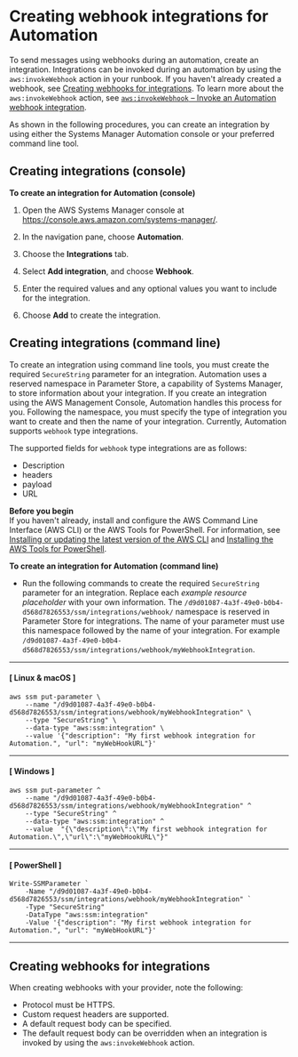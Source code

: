 # Creating webhook integrations for Automation<a name="creating-webhook-integrations"></a>

To send messages using webhooks during an automation, create an integration\. Integrations can be invoked during an automation by using the `aws:invokeWebhook` action in your runbook\. If you haven't already created a webhook, see [Creating webhooks for integrations](#creating-webhooks)\. To learn more about the `aws:invokeWebhook` action, see [`aws:invokeWebhook` – Invoke an Automation webhook integration](invoke-webhook.md)\.

As shown in the following procedures, you can create an integration by using either the Systems Manager Automation console or your preferred command line tool\. 

## Creating integrations \(console\)<a name="creating-integrations-console"></a>

**To create an integration for Automation \(console\)**

1. Open the AWS Systems Manager console at [https://console\.aws\.amazon\.com/systems\-manager/](https://console.aws.amazon.com/systems-manager/)\.

1. In the navigation pane, choose **Automation**\.

1. Choose the **Integrations** tab\.

1. Select **Add integration**, and choose **Webhook**\.

1. Enter the required values and any optional values you want to include for the integration\.

1. Choose **Add** to create the integration\.

## Creating integrations \(command line\)<a name="creating-integrations-commandline"></a>

To create an integration using command line tools, you must create the required `SecureString` parameter for an integration\. Automation uses a reserved namespace in Parameter Store, a capability of Systems Manager, to store information about your integration\. If you create an integration using the AWS Management Console, Automation handles this process for you\. Following the namespace, you must specify the type of integration you want to create and then the name of your integration\. Currently, Automation supports `webhook` type integrations\.

The supported fields for `webhook` type integrations are as follows:
+ Description
+ headers
+ payload
+ URL

**Before you begin**  
If you haven't already, install and configure the AWS Command Line Interface \(AWS CLI\) or the AWS Tools for PowerShell\. For information, see [Installing or updating the latest version of the AWS CLI](https://docs.aws.amazon.com/cli/latest/userguide/getting-started-install.html) and [Installing the AWS Tools for PowerShell](https://docs.aws.amazon.com/powershell/latest/userguide/pstools-getting-set-up.html)\.

**To create an integration for Automation \(command line\)**
+ Run the following commands to create the required `SecureString` parameter for an integration\. Replace each *example resource placeholder* with your own information\. The `/d9d01087-4a3f-49e0-b0b4-d568d7826553/ssm/integrations/webhook/` namespace is reserved in Parameter Store for integrations\. The name of your parameter must use this namespace followed by the name of your integration\. For example `/d9d01087-4a3f-49e0-b0b4-d568d7826553/ssm/integrations/webhook/myWebhookIntegration`\.

------
#### [ Linux & macOS ]

  ```
  aws ssm put-parameter \
      --name "/d9d01087-4a3f-49e0-b0b4-d568d7826553/ssm/integrations/webhook/myWebhookIntegration" \
      --type "SecureString" \
      --data-type "aws:ssm:integration" \
      --value '{"description": "My first webhook integration for Automation.", "url": "myWebHookURL"}'
  ```

------
#### [ Windows ]

  ```
  aws ssm put-parameter ^
      --name "/d9d01087-4a3f-49e0-b0b4-d568d7826553/ssm/integrations/webhook/myWebhookIntegration" ^
      --type "SecureString" ^
      --data-type "aws:ssm:integration" ^
      --value  "{\"description\":\"My first webhook integration for Automation.\",\"url\":\"myWebHookURL\"}"
  ```

------
#### [ PowerShell ]

  ```
  Write-SSMParameter `
      -Name "/d9d01087-4a3f-49e0-b0b4-d568d7826553/ssm/integrations/webhook/myWebhookIntegration" `
      -Type "SecureString"
      -DataType "aws:ssm:integration"
      -Value '{"description": "My first webhook integration for Automation.", "url": "myWebHookURL"}'
  ```

------

## Creating webhooks for integrations<a name="creating-webhooks"></a>

When creating webhooks with your provider, note the following:
+ Protocol must be HTTPS\.
+ Custom request headers are supported\.
+ A default request body can be specified\.
+ The default request body can be overridden when an integration is invoked by using the `aws:invokeWebhook` action\.
